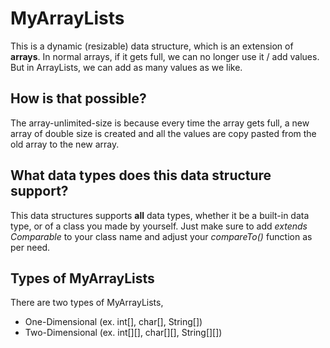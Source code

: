 # MyArrayLists
This is a dynamic (resizable) data structure, which is an extension of **arrays**. In normal arrays, if it gets full, we can no longer use it / add values. But in ArrayLists, we can add as many values as we like. 
## How is that possible?
The array-unlimited-size is because every time the array gets full, a new array of double size is created and all the values are copy pasted from the old array to the new array. 
## What data types does this data structure support?
This data structures supports **all** data types, whether it be a built-in data type, or of a class you made by yourself. Just make sure to add *extends Comparable* to your class name and adjust your *compareTo()* function as per need. 

## Types of MyArrayLists
There are two types of MyArrayLists,
* One-Dimensional (ex. int[], char[], String[])
* Two-Dimensional (ex. int[][], char[][], String[][])
